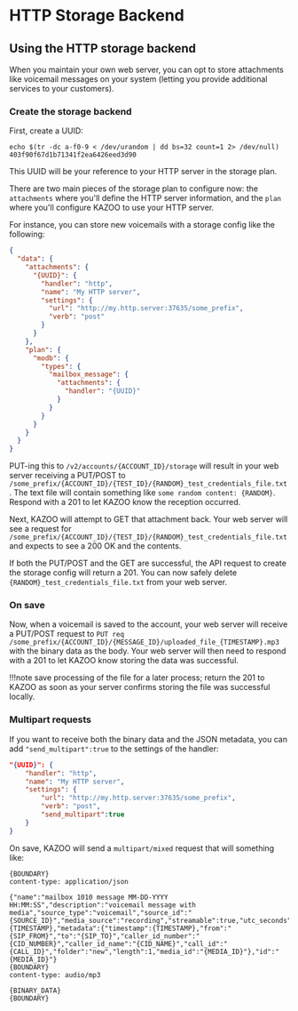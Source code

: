 # HTTP Storage Backend

## Using the HTTP storage backend

When you maintain your own web server, you can opt to store attachments like voicemail messages on your system (letting you provide additional services to your customers).

### Create the storage backend

First, create a UUID:

```shell
echo $(tr -dc a-f0-9 < /dev/urandom | dd bs=32 count=1 2> /dev/null)
403f90f67d1b71341f2ea6426eed3d90
```

This UUID will be your reference to your HTTP server in the storage plan.

There are two main pieces of the storage plan to configure now: the `attachments` where you'll define the HTTP server information, and the `plan` where you'll configure KAZOO to use your HTTP server.

For instance, you can store new voicemails with a storage config like the following:
```json
{
  "data": {
    "attachments": {
      "{UUID}": {
        "handler": "http",
        "name": "My HTTP server",
        "settings": {
          "url": "http://my.http.server:37635/some_prefix",
          "verb": "post"
        }
      }
    },
    "plan": {
      "modb": {
        "types": {
          "mailbox_message": {
            "attachments": {
              "handler": "{UUID}"
            }
          }
        }
      }
    }
  }
}
```

PUT-ing this to `/v2/accounts/{ACCOUNT_ID}/storage` will result in your web server receiving a PUT/POST to `/some_prefix/{ACCOUNT_ID}/{TEST_ID}/{RANDOM}_test_credentials_file.txt`. The text file will contain something like `some random content: {RANDOM}`. Respond with a 201 to let KAZOO know the reception occurred.

Next, KAZOO will attempt to GET that attachment back. Your web server will see a request for `/some_prefix/{ACCOUNT_ID}/{TEST_ID}/{RANDOM}_test_credentials_file.txt` and expects to see a 200 OK and the contents.

If both the PUT/POST and the GET are successful, the API request to create the storage config will return a 201. You can now safely delete `{RANDOM}_test_credentials_file.txt` from your web server.

### On save

Now, when a voicemail is saved to the account, your web server will receive a PUT/POST request to `PUT req /some_prefix/{ACCOUNT_ID}/{MESSAGE_ID}/uploaded_file_{TIMESTAMP}.mp3` with the binary data as the body. Your web server will then need to respond with a 201 to let KAZOO know storing the data was successful.

!!!note save processing of the file for a later process; return the 201 to KAZOO as soon as your server confirms storing the file was successful locally.

### Multipart requests

If you want to receive both the binary data and the JSON metadata, you can add `"send_multipart":true` to the settings of the handler:

```json
"{UUID}": {
    "handler": "http",
    "name": "My HTTP server",
    "settings": {
        "url": "http://my.http.server:37635/some_prefix",
        "verb": "post",
        "send_multipart":true
    }
}
```

On save, KAZOO will send a `multipart/mixed` request that will something like:

```
{BOUNDARY}
content-type: application/json

{"name":"mailbox 1010 message MM-DD-YYYY HH:MM:SS","description":"voicemail message with media","source_type":"voicemail","source_id":"{SOURCE_ID}","media_source":"recording","streamable":true,"utc_seconds":{TIMESTAMP},"metadata":{"timestamp":{TIMESTAMP},"from":"{SIP_FROM}","to":"{SIP_TO}","caller_id_number":"{CID_NUMBER}","caller_id_name":"{CID_NAME}","call_id":"{CALL_ID}","folder":"new","length":1,"media_id":"{MEDIA_ID}"},"id":"{MEDIA_ID}"}
{BOUNDARY}
content-type: audio/mp3

{BINARY_DATA}
{BOUNDARY}
```
